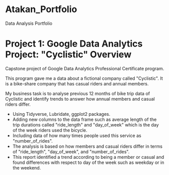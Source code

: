 # Atakan_Portfolio
Data Analysis Portfolio

# Project 1: Google Data Analytics Project: "Cyclistic" Overview

Capstone project of Google Data Analytics Professional Certificate program. 

This program gave me a data about a fictional company called "Cyclistic". It is a bike-share company that has casual riders and annual members.

My business task is to analyse previous 12 months of bike trip data of Cyclistic and identify trends to answer how annual members and casual riders differ.
* Using Tidyverse, Lubridate, ggplot2 packages.
* Adding new columns to the data frame such as average length of the trip durations called "ride_length" and "day_of_week" which is the day of the week riders used the bicycle.
* Including data of how many times people used this service as "number_of_rides".
* The analysis is based on how members and casual riders differ in terms of "ride_length", "day_of_week", and "number_of_rides".
* This report identified a trend according to being a member or casual and found differences with respect to day of the week such as weekday or in the weekend.
